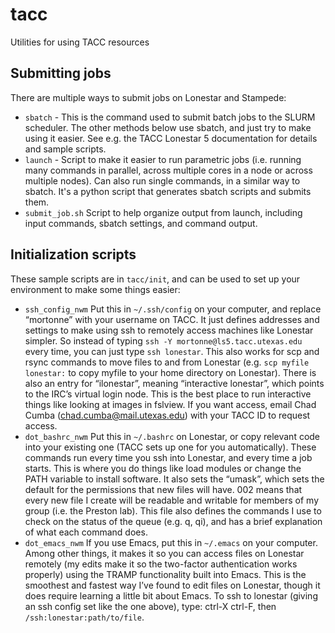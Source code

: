 # tacc
Utilities for using TACC resources

## Submitting jobs

There are multiple ways to submit jobs on Lonestar and Stampede:

* `sbatch` - This is the command used to submit batch jobs to the SLURM scheduler. The other methods below use sbatch, and just try to make using it easier. See e.g. the TACC Lonestar 5 documentation for details and sample scripts.
* `launch` - Script to make it easier to run parametric jobs (i.e. running many commands in parallel, across multiple cores in a node or across multiple nodes). Can also run single commands, in a similar way to sbatch. It's a python script that generates sbatch scripts and submits them.
* `submit_job.sh` Script to help organize output from launch, including input commands, sbatch settings, and command output.

## Initialization scripts

These sample scripts are in `tacc/init`, and can be used to set up your environment to make some things easier:

* `ssh_config_nwm` Put this in `~/.ssh/config` on your computer, and replace “mortonne” with your username on TACC. It just defines addresses and settings to make using ssh to remotely access machines like Lonestar simpler. So instead of typing `ssh -Y mortonne@ls5.tacc.utexas.edu` every time, you can just type `ssh lonestar`. This also works for scp and rsync commands to move files to and from Lonestar (e.g. `scp myfile lonestar:` to copy myfile to your home directory on Lonestar). There is also an entry for “ilonestar”, meaning “interactive lonestar”, which points to the IRC’s virtual login node. This is the best place to run interactive things like looking at images in fslview. If you want access, email Chad Cumba (chad.cumba@mail.utexas.edu) with your TACC ID to request access.
* `dot_bashrc_nwm` Put this in `~/.bashrc` on Lonestar, or copy relevant code into your existing one (TACC sets up one for you automatically). These commands run every time you ssh into Lonestar, and every time a job starts. This is where you do things like load modules or change the PATH variable to install software. It also sets the “umask”, which sets the default for the permissions that new files will have. 002 means that every new file I create will be readable and writable for members of my group (i.e. the Preston lab). This file also defines the commands I use to check on the status of the queue (e.g. q, qi), and has a brief explanation of what each command does.
* `dot_emacs_nwm` If you use Emacs, put this in `~/.emacs` on your computer. Among other things, it makes it so you can access files on Lonestar remotely (my edits make it so the two-factor authentication works properly) using the TRAMP functionality built into Emacs. This is the smoothest and fastest way I’ve found to edit files on Lonestar, though it does require learning a little bit about Emacs. To ssh to lonestar (giving an ssh config set like the one above), type: ctrl-X ctrl-F, then `/ssh:lonestar:path/to/file`.
